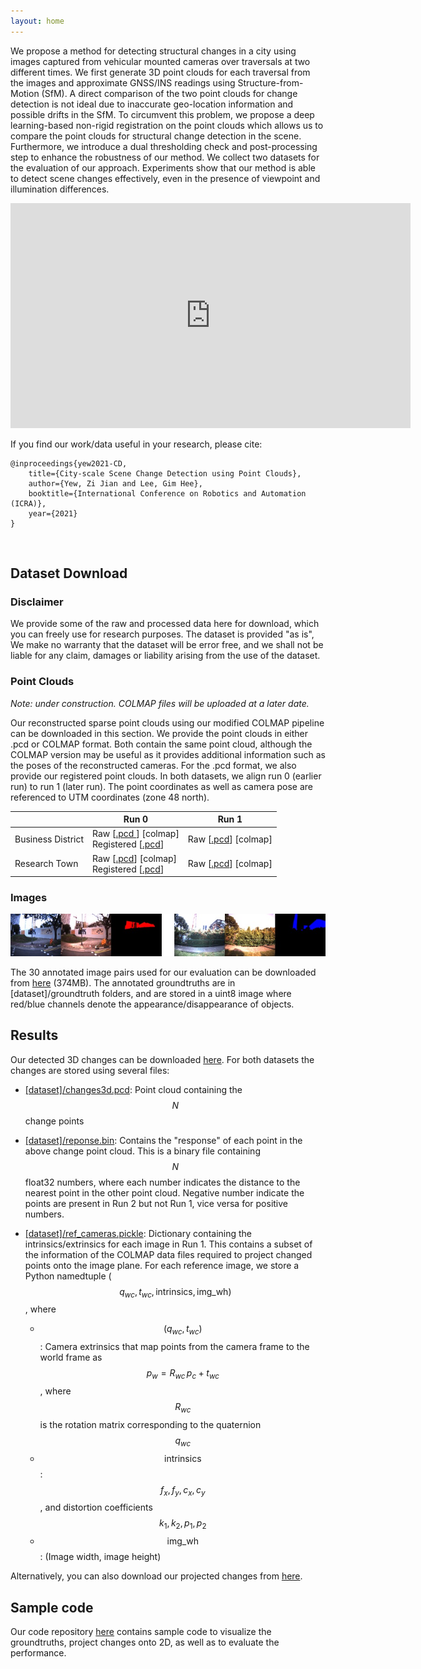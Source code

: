 ```yaml
---
layout: home
---
```

<script type="text/javascript" async
  src="https://cdnjs.cloudflare.com/ajax/libs/mathjax/2.7.5/MathJax.js?config=TeX-MML-AM_CHTML">
</script>

We propose a method for detecting structural changes in a city using images captured from vehicular mounted cameras over traversals at two different times. We first generate 3D point clouds for each traversal from the images and approximate GNSS/INS readings using Structure-from-Motion (SfM). A direct comparison of the two point clouds for change detection is not ideal due to inaccurate geo-location information and possible drifts in the SfM. To circumvent this problem, we propose a deep learning-based non-rigid registration on the point clouds which allows us to compare the point clouds for structural change detection in the scene. Furthermore, we introduce a dual thresholding check and post-processing step to enhance the robustness of our method. We collect two datasets for the evaluation of our approach. Experiments show that our method is able to detect scene changes effectively, even in the presence of viewpoint and illumination differences.


<div style="text-align: center;">
<iframe width="640" height="360" src="https://www.youtube.com/embed/Vh7A-n1Vouc" title="YouTube video player" frameborder="0" allow="accelerometer; autoplay; clipboard-write; encrypted-media; gyroscope; picture-in-picture" allowfullscreen></iframe>
</div>

If you find our work/data useful in your research, please cite:

```
@inproceedings{yew2021-CD, 
    title={City-scale Scene Change Detection using Point Clouds}, 
    author={Yew, Zi Jian and Lee, Gim Hee}, 
    booktitle={International Conference on Robotics and Automation (ICRA)},
    year={2021} 
}
```

<br>

## Dataset Download

### Disclaimer

We provide some of the raw and processed data here for download, which you can freely use for research purposes. The dataset is provided "as is", We make no warranty that the dataset will be error free, and we shall not be liable for any claim, damages or liability arising from the use of the dataset.

### Point Clouds

*Note: under construction. COLMAP files will be uploaded at a later date.*

Our reconstructed sparse point clouds using our modified COLMAP pipeline can be downloaded in this section. We provide the point clouds in either .pcd or COLMAP format. Both contain the same point cloud, although the COLMAP version may be useful as it provides additional information such as the poses of the reconstructed cameras. For the .pcd format, we also provide our registered point clouds. In both datasets, we align run 0 (earlier run) to run 1 (later run). The point coordinates as well as camera pose are referenced to UTM coordinates (zone 48 north).

<table>
  <thead>
    <tr>
      <th> </th>
      <th>Run 0</th>
      <th>Run 1</th>
    </tr>
  </thead>
  <tbody>
    <tr>
      <td>Business District</td>
      <td>
        Raw [<a href="https://www.icloud.com/iclouddrive/0QS2VqIwYgS3YuNKvnTxWNZXA#BusinessDistrict%5Ft0" target="_blank">.pcd </a>] [colmap]
        <br />
        Registered [<a href="https://www.icloud.com/iclouddrive/0WdmgLWXYsr38yJbPCkXSuTbg#BusinessDistrict%5Ft0%5Fwarped" target="_blank">.pcd</a>]
      </td>
      <td>
        Raw [<a href="https://www.icloud.com/iclouddrive/0q3ypZ-TqRr6_m8_A3u4f4iEA#BusinessDistrict%5Ft1" target="_blank">.pcd</a>] [colmap]
      </td>
    </tr>
    <tr>
      <td>Research Town</td>
      <td>
        Raw [<a href="https://www.icloud.com/iclouddrive/0Uo0cryKOAitKPTy2Z_T4bx8g#ResearchTown%5Ft0" target="_blank">.pcd</a>] [colmap]
        <br />
        Registered [<a href="https://www.icloud.com/iclouddrive/0I2r-jOSreGVMW7sI3ASSnUWw#ResearchTown%5Ft0%5Fwarped" target="_blank">.pcd</a>]
      </td>
      <td>
        Raw [<a href="https://www.icloud.com/iclouddrive/0pcudEZkvYaicZRKnaaVAorCw#ResearchTown%5Ft1" target="_blank">.pcd</a>] [colmap]
      </td>
    </tr>
  </tbody>
</table>




### Images

![alt text](change_annotation.jpg "Sample images and change annotations")

The 30 annotated image pairs used for our evaluation can be downloaded from <a href="https://www.icloud.com/iclouddrive/0KRk4kp-fTdWb8WJj0G112QdQ#eval%5Fdata" target="_blank">here</a> (374MB). The annotated groundtruths are in [dataset]/groundtruth folders, and are stored in a uint8 image where red/blue channels denote the appearance/disappearance of objects.

## Results

Our detected 3D changes can be downloaded [here](https://www.icloud.com/iclouddrive/0PEDgOJvWiVfBoESm6OoQWnTA#results3d). For both datasets the changes are stored using several files:

* <u>[dataset]/changes3d.pcd</u>: Point cloud containing the $$N$$ change points

* <u>[dataset]/reponse.bin</u>: Contains the "response" of each point in the above change point cloud. This is a binary file containing $$N$$ float32 numbers, where each number indicates the distance to the nearest point in the other point cloud. Negative number indicate the points are present in Run 2 but not Run 1, vice versa for positive numbers.

* <u>[dataset]/ref_cameras.pickle</u>: Dictionary containing the intrinsics/extrinsics for each image in Run 1. This contains a subset of the information of the COLMAP data files required to project changed points onto the image plane. For each reference image, we store a Python namedtuple ($$q_{wc}, t_{wc}, \text{intrinsics}, \text{img_wh})$$, where
  * $$(q_{wc}, t_{wc})$$: Camera extrinsics that map points from the camera frame to the world frame as $$p_w = R_{wc} \, p_c + t_{wc}$$, where $$R_{wc}$$ is the rotation matrix corresponding to the quaternion $$q_{wc}$$
  * $$\text{intrinsics}$$: $$f_x, f_y, c_x, c_y$$, and distortion coefficients $$k_1, k_2, p_1, p_2$$
  * $$\text{img_wh}$$: (Image width, image height)

Alternatively, you can also download our projected changes from <a href="https://www.icloud.com/iclouddrive/0DKUk3dk4vF7y2C2YcoJ6UaPA#results%5Fprojected" target="_blank">here</a>.

## Sample code

Our code repository [here](https://github.com/yewzijian/ChangeDet) contains sample code to visualize the groundtruths, project changes onto 2D, as well as to evaluate the performance.